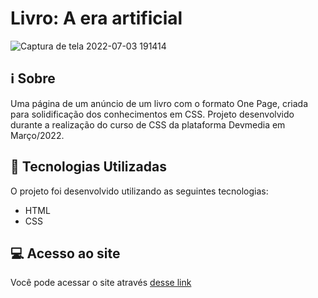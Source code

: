 # Livro: A era artificial

![Captura de tela 2022-07-03 191414](https://user-images.githubusercontent.com/94997593/177059058-fa7ca032-8c72-4ebd-88d6-5c50f0bf5c7b.gif)


## :information_source: Sobre
Uma página de um anúncio de um livro com o formato One Page, criada para solidificação dos conhecimentos em CSS. Projeto desenvolvido durante a realização do curso de CSS da plataforma Devmedia em Março/2022.


## :rocket: Tecnologias Utilizadas 

O projeto foi desenvolvido utilizando as seguintes tecnologias:

- HTML
- CSS


## :computer: Acesso ao site

Você pode acessar o site através [desse link](http://pagina-livro-a-era-artificial.vercel.app/)
